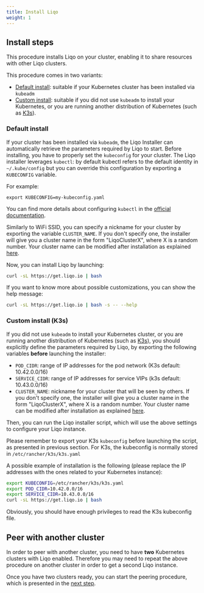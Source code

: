 ```yaml
---
title: Install Liqo
weight: 1
---
```


## Install steps

This procedure installs Liqo on your cluster, enabling it to share resources with other Liqo clusters.

This procedure comes in two variants:
* [Default install](#default-install): suitable if your Kubernetes cluster has been installed via `kubeadm`
* [Custom install](#custom-install): suitable if you did not use `kubeadm` to install your Kubernetes, or you are running another distribution of Kubernetes (such as [K3s](https://k3s.io/)).

### Default install

If your cluster has been installed via `kubeadm`, the Liqo Installer can automatically retrieve the parameters required by Liqo to start.
Before installing, you have to properly set the `kubeconfig` for your cluster. The Liqo installer leverages `kubectl`: by default kubectl refers to the default identity in `~/.kube/config` but you can override this configuration by exporting a `KUBECONFIG` variable.

For example:
```
export KUBECONFIG=my-kubeconfig.yaml
```

You can find more details about configuring `kubectl` in the [official documentation](https://kubernetes.io/docs/concepts/configuration/organize-cluster-access-kubeconfig/).

Similarly to WiFi SSID, you can specify a nickname for your cluster by exporting the variable `CLUSTER_NAME`. 
If you don't specify one, the installer will give you a cluster name in the form "LiqoClusterX", where X is a random number.
Your cluster name can be modified after installation as explained [here](/user/configure/cluster-config#modify-your-cluster-name).

Now, you can install Liqo by launching:

```bash
curl -sL https://get.liqo.io | bash
```

If you want to know more about possible customizations, you can show the help message:
```bash
curl -sL https://get.liqo.io | bash -s -- --help
```

### Custom install (K3s)

If you did not use `kubeadm` to install your Kubernetes cluster, or you are running another distribution of Kubernetes (such as [K3s](https://k3s.io/)), you should explicitly define the parameters required by Liqo, by exporting the following variables **before** launching the installer:

* `POD_CIDR`: range of IP addresses for the pod network (K3s default: 10.42.0.0/16)
* `SERVICE_CIDR`: range of IP addresses for service VIPs (k3s default: 10.43.0.0/16)
* `CLUSTER_NAME`: nickname for your cluster that will be seen by others. If you don't specify one, the installer will give you a cluster name in the form "LiqoClusterX", where X is a random number.
Your cluster name can be modified after installation as explained [here](/user/configure/cluster-config#modify-your-cluster-name).

Then, you can run the Liqo installer script, which will use the above settings to configure your Liqo instance.

Please remember to export your K3s `kubeconfig` before launching the script, as presented in previous section. For K3s, the kubeconfig is normally stored in `/etc/rancher/k3s/k3s.yaml`

A possible example of installation is the following (please replace the IP addresses with the ones related to your Kubernetes instance):
```bash
export KUBECONFIG=/etc/rancher/k3s/k3s.yaml
export POD_CIDR=10.42.0.0/16
export SERVICE_CIDR=10.43.0.0/16
curl -sL https://get.liqo.io | bash
```

Obviously, you should have enough privileges to read the K3s kubeconfig file.

## Peer with another cluster

In order to peer with another cluster, you need to have **two** Kubernetes clusters with Liqo enabled.
Therefore you may need to repeat the above procedure on another cluster in order to get a second Liqo instance.

Once you have two clusters ready, you can start the peering procedure, which is presented in the [next step](../peer).
